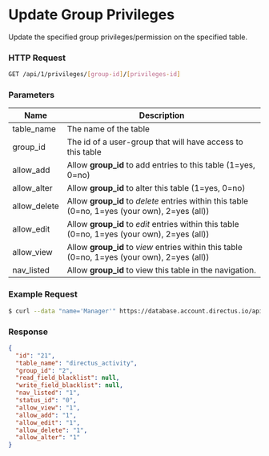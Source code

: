 # Update Group Privileges

Update the specified group privileges/permission on the specified table.

### HTTP Request

```bash
GET /api/1/privileges/[group-id]/[privileges-id]
```

### Parameters

Name        | Description
----------- | ------------
table_name  | The name of the table
group_id    | The id of a user-group that will have access to this table
allow_add   | Allow **group_id** to add entries to this table (1=yes, 0=no)
allow_alter | Allow **group_id** to alter this table (1=yes, 0=no)
allow_delete| Allow **group_id** to _delete_ entries within this table (0=no, 1=yes (your own), 2=yes (all))
allow_edit  | Allow **group_id** to _edit_ entries within this table (0=no, 1=yes (your own), 2=yes (all))
allow_view  | Allow **group_id** to _view_ entries within this table (0=no, 1=yes (your own), 2=yes (all))
nav_listed  | Allow **group_id** to view this table in the navigation.

### Example Request

```bash
$ curl --data "name='Manager'" https://database.account.directus.io/api/1/groups
```

### Response
```json
{
  "id": "21",
  "table_name": "directus_activity",
  "group_id": "2",
  "read_field_blacklist": null,
  "write_field_blacklist": null,
  "nav_listed": "1",
  "status_id": "0",
  "allow_view": "1",
  "allow_add": "1",
  "allow_edit": "1",
  "allow_delete": "1",
  "allow_alter": "1"
}
```